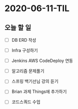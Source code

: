 # 2020-06-11-TIL

## 오늘 할 일

- [ ] DB ERD 작성
- [ ] Infra 구성하기
- [ ] Jenkins AWS CodeDeploy 연동
- [ ] 알고리즘 문제풀기
- [ ] 스프링 백기선님 강의 듣기
- [ ] Brian 과제 Things에 추가하기
- [ ] 코드스쿼드 수업



